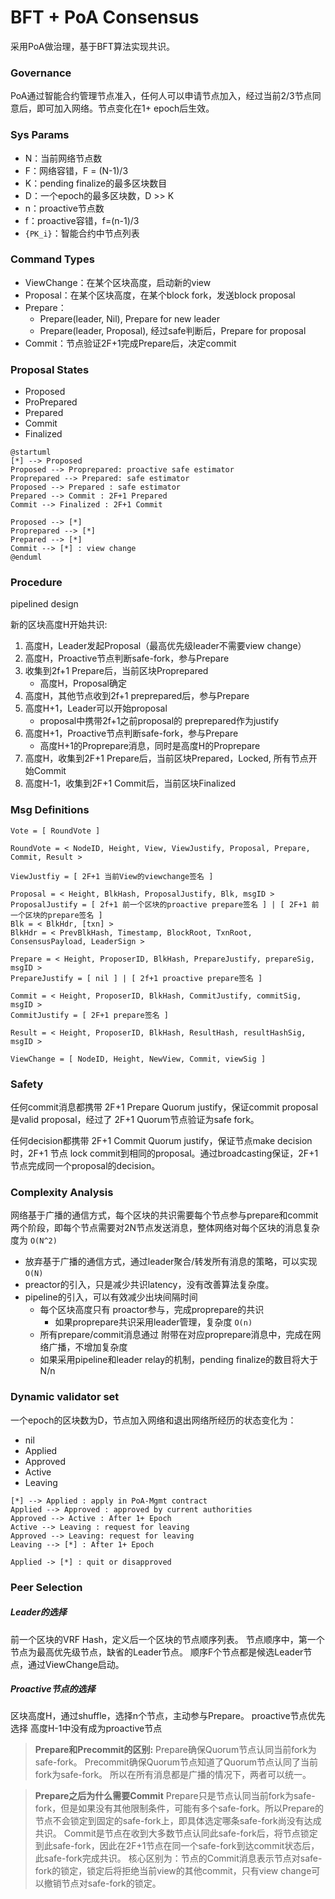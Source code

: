 

# BFT + PoA Consensus

采用PoA做治理，基于BFT算法实现共识。


### Governance

PoA通过智能合约管理节点准入，任何人可以申请节点加入，经过当前2/3节点同意后，即可加入网络。节点变化在1+ epoch后生效。

### Sys Params

* N：当前网络节点数
* F：网络容错，F = (N-1)/3
* K：pending finalize的最多区块数目
* D：一个epoch的最多区块数，D >> K
* n：proactive节点数
* f：proactive容错，f=(n-1)/3
* `{PK_i}`：智能合约中节点列表

### Command Types

* ViewChange：在某个区块高度，启动新的view
* Proposal：在某个区块高度，在某个block fork，发送block proposal
* Prepare：
  * Prepare(leader, Nil), Prepare for new leader
  * Prepare(leader, Proposal), 经过safe判断后，Prepare for proposal
* Commit：节点验证2F+1完成Prepare后，决定commit

### Proposal States

* Proposed
* ProPrepared
* Prepared
* Commit
* Finalized

```plantuml
@startuml
[*] --> Proposed
Proposed --> Proprepared: proactive safe estimator
Proprepared --> Prepared: safe estimator
Proposed --> Prepared : safe estimator
Prepared --> Commit : 2F+1 Prepared
Commit --> Finalized : 2F+1 Commit

Proposed --> [*]
Proprepared --> [*]
Prepared --> [*]
Commit --> [*] : view change
@enduml
```

### Procedure

pipelined design

新的区块高度H开始共识:
1. 高度H，Leader发起Proposal（最高优先级leader不需要view change）
2. 高度H，Proactive节点判断safe-fork，参与Prepare
3. 收集到2f+1 Prepare后，当前区块Proprepared
   * 高度H，Proposal确定
4. 高度H，其他节点收到2f+1 preprepared后，参与Prepare
4. 高度H+1，Leader可以开始proposal
   * proposal中携带2f+1之前proposal的 preprepared作为justify
5. 高度H+1，Proactive节点判断safe-fork，参与Prepare
   * 高度H+1的Proprepare消息，同时是高度H的Proprepare
6. 高度H，收集到2F+1 Prepare后，当前区块Prepared，Locked, 所有节点开始Commit
7. 高度H-1，收集到2F+1 Commit后，当前区块Finalized

### Msg Definitions

```
Vote = [ RoundVote ]

RoundVote = < NodeID, Height, View, ViewJustify, Proposal, Prepare, Commit, Result >

ViewJustfiy = [ 2F+1 当前View的viewchange签名 ]

Proposal = < Height, BlkHash, ProposalJustify, Blk, msgID >
ProposalJustify = [ 2f+1 前一个区块的proactive prepare签名 ] | [ 2F+1 前一个区块的prepare签名 ]
Blk = < BlkHdr, [txn] >
BlkHdr = < PrevBlkHash, Timestamp, BlockRoot, TxnRoot, ConsensusPayload, LeaderSign >

Prepare = < Height, ProposerID, BlkHash, PrepareJustify, prepareSig, msgID >
PrepareJustify = [ nil ] | [ 2f+1 proactive prepare签名 ]

Commit = < Height, ProposerID, BlkHash, CommitJustify, commitSig, msgID >
CommitJustify = [ 2F+1 prepare签名 ]

Result = < Height, ProposerID, BlkHash, ResultHash, resultHashSig, msgID >

ViewChange = [ NodeID, Height, NewView, Commit, viewSig ]

```

### Safety

任何commit消息都携带 2F+1 Prepare Quorum justify，保证commit proposal是valid proposal，经过了 2F+1 Quorum节点验证为safe fork。

任何decision都携带 2F+1 Commit Quorum justify，保证节点make decision时，2F+1 节点 lock commit到相同的proposal。通过broadcasting保证，2F+1节点完成同一个proposal的decision。

### Complexity Analysis

网络基于广播的通信方式，每个区块的共识需要每个节点参与prepare和commit两个阶段，即每个节点需要对2N节点发送消息，整体网络对每个区块的消息复杂度为 `O(N^2)`

* 放弃基于广播的通信方式，通过leader聚合/转发所有消息的策略，可以实现 `O(N)`
* preactor的引入，只是减少共识latency，没有改善算法复杂度。
* pipeline的引入，可以有效减少出块间隔时间
  * 每个区块高度只有 proactor参与，完成proprepare的共识
    * 如果proprepare共识采用leader管理，复杂度 `O(n)`
  * 所有prepare/commit消息通过 附带在对应proprepare消息中，完成在网络广播，不增加复杂度
  * 如果采用pipeline和leader relay的机制，pending finalize的数目将大于 N/n


### Dynamic validator set

一个epoch的区块数为D，节点加入网络和退出网络所经历的状态变化为：

- nil
- Applied
- Approved
- Active
- Leaving

```plantuml
[*] --> Applied : apply in PoA-Mgmt contract
Applied --> Approved : approved by current authorities
Approved --> Active : After 1+ Epoch
Active --> Leaving : request for leaving
Approved --> Leaving: request for leaving
Leaving --> [*] : After 1+ Epoch

Applied -> [*] : quit or disapproved
```


### Peer Selection

##### Leader的选择
前一个区块的VRF Hash，定义后一个区块的节点顺序列表。
节点顺序中，第一个节点为最高优先级节点，缺省的Leader节点。
顺序F个节点都是候选Leader节点，通过ViewChange启动。

##### Proactive节点的选择
区块高度H，通过shuffle，选择n个节点，主动参与Prepare。
proactive节点优先选择 高度H-1中没有成为proactive节点

>**Prepare和Precommit的区别:**
Prepare确保Quorum节点认同当前fork为safe-fork。
Precommit确保Quorum节点知道了Quorum节点认同了当前fork为safe-fork。
所以在所有消息都是广播的情况下，两者可以统一。

>**Prepare之后为什么需要Commit**
Prepare只是节点认同当前fork为safe-fork，但是如果没有其他限制条件，可能有多个safe-fork。所以Prepare的节点不会锁定到固定的safe-fork上，即具体选定哪条safe-fork尚没有达成共识。
Commit是节点在收到大多数节点认同此safe-fork后，将节点锁定到此safe-fork，因此在2F+1节点在同一个safe-fork到达commit状态后，此safe-fork完成共识。
核心区别为：节点的Commit消息表示节点对safe-fork的锁定，锁定后将拒绝当前view的其他commit，只有view change可以撤销节点对safe-fork的锁定。



